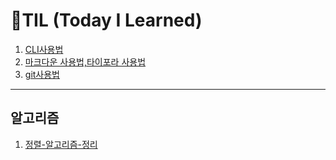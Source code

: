 <h1>🌱TIL (Today I Learned)</h1>

1. [CLI사용법](./startcamp/CLI사용법.md) 
2. [마크다운 사용법,타이포라 사용법](./startcamp/마크다운(Markdown),Typora(타이포라)사용법.md )
3. [git사용법](./startcamp/git.md)

---

## 알고리즘

1. [정렬-알고리즘-정리](./sort(정렬)/sort.md)
